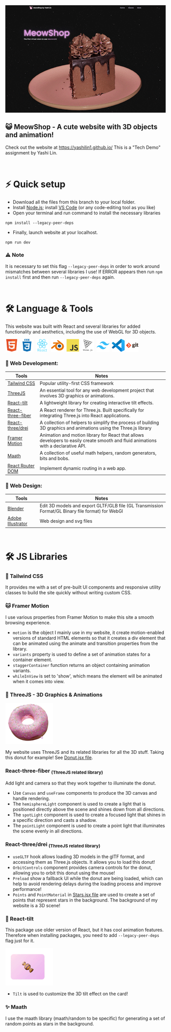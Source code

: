 
<div id="header" align="center">
  <img src="https://github.com/YashiLin1/YashiLin1.github.io/blob/cs732-se75-assignment-yilin927-YashiLin/demogif.gif?raw=true"/>
</div>

## :smiley_cat:  MeowShop - A cute website with 3D objects and animation!
Check out the website at https://yashilin1.github.io/
This is a "Tech Demo" assignment by Yashi Lin.

**&nbsp;**

# ⚡ Quick setup
- Download all the files from this branch to your local folder.
- Install [Node.js](https://nodejs.org/en); install [VS Code](https://code.visualstudio.com/) (or any code-editing tool as you like)
- Open your terminal and run command to install the necessary libraries
```
npm install --legacy-peer-deps
```
- Finally, launch website at your localhost.
```
npm run dev
```
### :warning: Note
It is necessary to set this flag `--legacy-peer-deps` in order to work around mismatches between several libraries I use! If ERROR appears then run `npm install` first and then run `--legacy-peer-deps` again.

&nbsp;

# :hammer_and_wrench: Language & Tools
This website was built with React and several libraries for added functionality and aesthetics, including the use of WebGL for 3D objects.

<div>
  <img src="https://github.com/devicons/devicon/blob/master/icons/html5/html5-original.svg" title="HTML5" alt="HTML" width="40" height="40"/>&nbsp;
  <img src="https://github.com/devicons/devicon/blob/master/icons/css3/css3-plain-wordmark.svg"  title="CSS3" alt="CSS" width="40" height="40"/>&nbsp;
  <img src="https://github.com/devicons/devicon/blob/master/icons/react/react-original-wordmark.svg" title="React" alt="React" width="40" height="40"/>&nbsp;
  <img src="https://raw.githubusercontent.com/devicons/devicon/1119b9f84c0290e0f0b38982099a2bd027a48bf1/icons/blender/blender-original.svg" title="Blender" alt="Blender" width="40" height="40"/>&nbsp;
  <img src="https://github.com/devicons/devicon/blob/master/icons/javascript/javascript-original.svg" title="JavaScript" alt="JavaScript" width="40" height="40"/>&nbsp;
  <img src="https://raw.githubusercontent.com/devicons/devicon/1119b9f84c0290e0f0b38982099a2bd027a48bf1/icons/threejs/threejs-original-wordmark.svg" title="threejs"  alt="threejs" width="40" height="40"/>&nbsp;
  <img src="https://raw.githubusercontent.com/devicons/devicon/1119b9f84c0290e0f0b38982099a2bd027a48bf1/icons/tailwindcss/tailwindcss-plain.svg" title="tailwindcss"  alt="tailwindcss" width="40" height="40"/>&nbsp;
  <img src="https://raw.githubusercontent.com/devicons/devicon/1119b9f84c0290e0f0b38982099a2bd027a48bf1/icons/vscode/vscode-original.svg" title="vscode" **alt="vscode" width="40" height="40"/>
  <img src="https://github.com/devicons/devicon/blob/master/icons/git/git-original-wordmark.svg" title="Git" **alt="Git" width="40" height="40"/>
</div>

### :blue_heart: Web Development:
| Tools  | Notes |
| ------------- | ------------- |
| [Tailwind CSS](https://tailwindcss.com/)  | Popular utility-first CSS framework  |
| [ThreeJS](https://threejs.org/)  | An essential tool for any web development project that involves 3D graphics or animations.  |
| [React-tilt](https://www.npmjs.com/package/react-tilt)  | A lightweight library for creating interactive tilt effects.  |
| [React-three-fiber](https://docs.pmnd.rs/react-three-fiber/getting-started/introduction)  | A React renderer for Three.js. Built specifically for integrating Three.js into React applications.  |
| [React-three/drei](https://github.com/pmndrs/drei) | A collection of helpers to simplify the process of building 3D graphics and animations using the Three.js library  |
| [Framer Motion](https://github.com/framer/motion)  | Animation and motion library for React that allows developers to easily create smooth and fluid animations with a declarative API.  |
| [Maath](https://github.com/pmndrs/maath)  | A collection of useful math helpers, random generators, bits and bobs.  | 
| [React Router DOM](https://reactrouter.com/en/main/start/tutorial)  | Implement dynamic routing in a web app. | 

### :purple_heart: Web Design:
| Tools  | Notes |
| ------------- | ------------- |
| [Blender](https://www.blender.org/)  | Edit 3D models and export GLTF/GLB file (GL Transmission Format/GL Binary file format) for WebGl |
| [Adobe Illustrator](https://www.adobe.com/products/illustrator.html)  | Web design and svg files |


&nbsp;
# :hammer_and_wrench: JS Libraries

### :leaves: Tailwind CSS
It provides me with a set of pre-built UI components and responsive utility classes to build the site quickly without writing custom CSS. 

### :cat: Framer Motion
I use various properties from Framer Motion to make this site a smooth browsing experience.
- `motion` is the object I mainly use in my website, it create motion-enabled versions of standard HTML elements so that it creates a div element that can be animated using the animate and transition properties from the library.
- `variants` property is used to define a set of animation states for a container element.
- `staggerContainer` function returns an object containing animation variants.
- `whileInView` is set to 'show', which means the element will be animated when it comes into view.

### :deciduous_tree: ThreeJS - 3D Graphics & Animations
<span><img src="https://raw.githubusercontent.com/YashiLin1/YashiLin1.github.io/cs732-se75-assignment-yilin927-YashiLin/donut.gif" width="150"/></span> 

My website uses ThreeJS and its related libraries for all the 3D stuff. Taking this donut for example! See [Donut.jsx file](https://github.com/UOA-CS732-SE750-Students-2023/cs732-se75-assignment-yilin927-YashiLin/blob/master/src/components/canvas/Donut.jsx).

### React-three-fiber <sub>(ThreeJS related library)</sub>
Add light and camera so that they work together to illuminate the donut.
- Use `Canvas` and `useFrame` components to produce the 3D canvas and handle rendering. 
-  The `hemisphereLight` component is used to create a light that is positioned directly above the scene and shines down from all directions. 
-  The `spotLight` component is used to create a focused light that shines in a specific direction and casts a shadow. 
-  The `pointLight` component is used to create a point light that illuminates the scene evenly in all directions.

### React-three/drei <sub>(ThreeJS related library)</sub>
- `useGLTF` hook allows loading 3D models in the glTF format, and accessing them as Three.js objects. It allows you to load this donut!
- `OrbitControls` component provides camera controls for the donut, allowing you to orbit this donut using the mouse!
- `Preload` show a fallback UI while the donut are being loaded, which can help to avoid rendering delays during the loading process and improve performance!
- `Points` and `PointMaterial` in [Stars.jsx file](https://github.com/UOA-CS732-SE750-Students-2023/cs732-se75-assignment-yilin927-YashiLin/blob/master/src/components/canvas/Stars.jsx) are used to create a set of points that represent stars in the background. The background of my website is a 3D scene!
### :candy: React-tilt
This package use older version of React, but it has cool animation features. Therefore when installing packages, you need to add `--legacy-peer-deps` flag just for it.

<span><img src="https://github.com/YashiLin1/YashiLin1.github.io/blob/cs732-se75-assignment-yilin927-YashiLin/card.gif?raw=true" width="150"/></span> 
- `Tilt` is used to customize the 3D tilt effect on the card!


### :sparkles: Maath
I use the maath library (maath/random to be specific) for generating a set of random points as stars in the background. 

